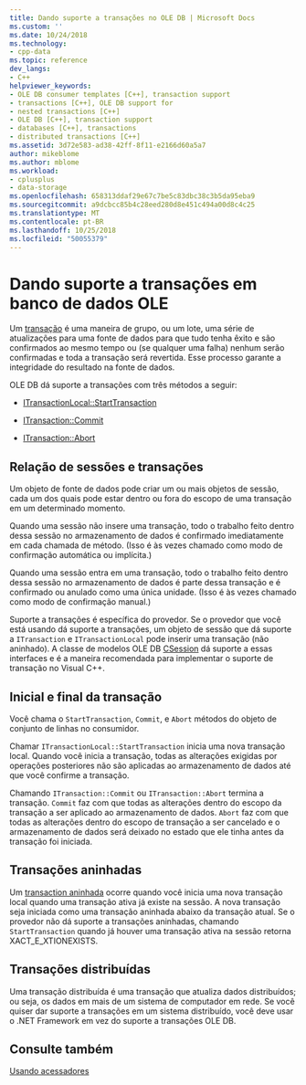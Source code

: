 ```yaml
---
title: Dando suporte a transações no OLE DB | Microsoft Docs
ms.custom: ''
ms.date: 10/24/2018
ms.technology:
- cpp-data
ms.topic: reference
dev_langs:
- C++
helpviewer_keywords:
- OLE DB consumer templates [C++], transaction support
- transactions [C++], OLE DB support for
- nested transactions [C++]
- OLE DB [C++], transaction support
- databases [C++], transactions
- distributed transactions [C++]
ms.assetid: 3d72e583-ad38-42ff-8f11-e2166d60a5a7
author: mikeblome
ms.author: mblome
ms.workload:
- cplusplus
- data-storage
ms.openlocfilehash: 658313ddaf29e67c7be5c83dbc38c3b5da95eba9
ms.sourcegitcommit: a9dcbcc85b4c28eed280d8e451c494a00d8c4c25
ms.translationtype: MT
ms.contentlocale: pt-BR
ms.lasthandoff: 10/25/2018
ms.locfileid: "50055379"
---
```

# <a name="supporting-transactions-in-ole-db"></a>Dando suporte a transações em banco de dados OLE

Um [transação](../../data/transactions-mfc-data-access.md) é uma maneira de grupo, ou um lote, uma série de atualizações para uma fonte de dados para que tudo tenha êxito e são confirmados ao mesmo tempo ou (se qualquer uma falha) nenhum serão confirmadas e toda a transação será revertida. Esse processo garante a integridade do resultado na fonte de dados.

OLE DB dá suporte a transações com três métodos a seguir:

- [ITransactionLocal::StartTransaction](/previous-versions/windows/desktop/ms709786)

- [ITransaction::Commit](/previous-versions/windows/desktop/ms713008)

- [ITransaction::Abort](/previous-versions/windows/desktop/ms709833)

## <a name="relationship-of-sessions-and-transactions"></a>Relação de sessões e transações

Um objeto de fonte de dados pode criar um ou mais objetos de sessão, cada um dos quais pode estar dentro ou fora do escopo de uma transação em um determinado momento.

Quando uma sessão não insere uma transação, todo o trabalho feito dentro dessa sessão no armazenamento de dados é confirmado imediatamente em cada chamada de método. (Isso é às vezes chamado como modo de confirmação automática ou implícita.)

Quando uma sessão entra em uma transação, todo o trabalho feito dentro dessa sessão no armazenamento de dados é parte dessa transação e é confirmado ou anulado como uma única unidade. (Isso é às vezes chamado como modo de confirmação manual.)

Suporte a transações é específica do provedor. Se o provedor que você está usando dá suporte a transações, um objeto de sessão que dá suporte a `ITransaction` e `ITransactionLocal` pode inserir uma transação (não aninhado). A classe de modelos OLE DB [CSession](../../data/oledb/csession-class.md) dá suporte a essas interfaces e é a maneira recomendada para implementar o suporte de transação no Visual C++.

## <a name="starting-and-ending-the-transaction"></a>Inicial e final da transação

Você chama o `StartTransaction`, `Commit`, e `Abort` métodos do objeto de conjunto de linhas no consumidor.

Chamar `ITransactionLocal::StartTransaction` inicia uma nova transação local. Quando você inicia a transação, todas as alterações exigidas por operações posteriores não são aplicadas ao armazenamento de dados até que você confirme a transação.

Chamando `ITransaction::Commit` ou `ITransaction::Abort` termina a transação. `Commit` faz com que todas as alterações dentro do escopo da transação a ser aplicado ao armazenamento de dados. `Abort` faz com que todas as alterações dentro do escopo de transação a ser cancelado e o armazenamento de dados será deixado no estado que ele tinha antes da transação foi iniciada.

## <a name="nested-transactions"></a>Transações aninhadas

Um [transaction aninhada](/previous-versions/windows/desktop/ms716985) ocorre quando você inicia uma nova transação local quando uma transação ativa já existe na sessão. A nova transação seja iniciada como uma transação aninhada abaixo da transação atual. Se o provedor não dá suporte a transações aninhadas, chamando `StartTransaction` quando já houver uma transação ativa na sessão retorna XACT_E_XTIONEXISTS.

## <a name="distributed-transactions"></a>Transações distribuídas

Uma transação distribuída é uma transação que atualiza dados distribuídos; ou seja, os dados em mais de um sistema de computador em rede. Se você quiser dar suporte a transações em um sistema distribuído, você deve usar o .NET Framework em vez do suporte a transações OLE DB.

## <a name="see-also"></a>Consulte também

[Usando acessadores](../../data/oledb/using-accessors.md)
